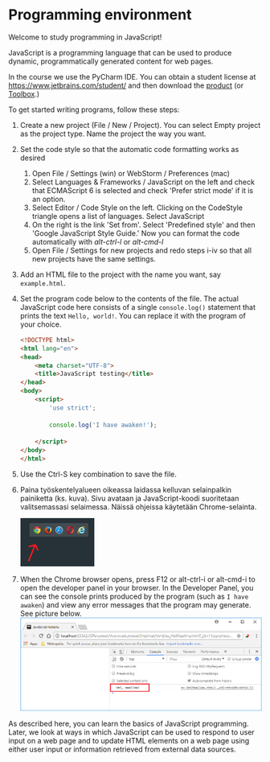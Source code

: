 # Programming environment

Welcome to study programming in JavaScript!

JavaScript is a programming language that can be used to produce dynamic, programmatically generated content for web pages.

In the course we use the PyCharm IDE. You can obtain a student license at https://www.jetbrains.com/student/ and then download the [product](https://www.jetbrains.com/pycharm/) (or [Toolbox](https://www.jetbrains.com/Toolbox-app/).)

To get started writing programs, follow these steps:

1. Create a new project (File / New / Project). You can select Empty project as the project type. Name the project the way you want.
2. Set the code style so that the automatic code formatting works as desired
    1. Open File / Settings (win) or WebStorm / Preferences (mac)
    2. Select Languages & Frameworks / JavaScript on the left and check that ECMAScript 6 is selected and check 'Prefer strict mode' if it is an option.
    3. Select Editor / Code Style on the left. Clicking on the CodeStyle triangle opens a list of languages. Select JavaScript
    4. On the right is the link 'Set from'. Select 'Predefined style' and then 'Google JavaScript Style Guide.' Now you can format the code automatically with _alt-ctrl-l_ or _alt-cmd-l_
    5. Open File / Settings for new projects and redo steps i-iv so that all new projects have the same settings.
3. Add an HTML file to the project with the name you want, say `example.html`.
4. Set the program code below to the contents of the file. The actual JavaScript code here consists of a single `console.log()` statement that prints the text `Hello, world!`.
   You can replace it with the program of your choice.

    ```html
    <!DOCTYPE html>
    <html lang="en">
    <head>
        <meta charset="UTF-8">
        <title>JavaScript testing</title>
    </head>
    <body>
        <script>
            'use strict';
            
            console.log('I have awaken!');
    
        </script>
    </body>
    </html>
    ```

5. Use the Ctrl-S key combination to save the file.
6. Paina työskentelyalueen oikeassa laidassa kelluvan selainpalkin painiketta (ks. kuva). Sivu avataan ja JavaScript-koodi suoritetaan valitsemassasi selaimessa. Näissä ohjeissa käytetään Chrome-selainta.

    ![selainpalkki](img/selainpalkki.png)

7. When the Chrome browser opens, press F12 or alt-ctrl-i or alt-cmd-i to open the developer panel in your browser. In the Developer Panel, you can see the console prints produced by the program (such as `I have awaken`) and view any error messages that the program may generate. See picture below.
    ![konsolituloste](img/konsolituloste.png)

As described here, you can learn the basics of JavaScript programming.
Later, we look at ways in which JavaScript can be used to respond to user input on a web page and to update HTML elements on a web page using either user input or information retrieved from external data sources.
